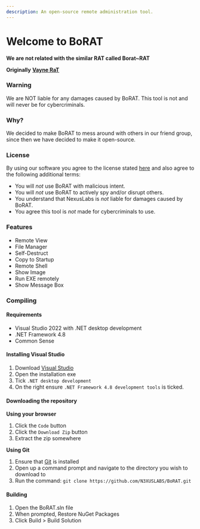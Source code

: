 ```yaml
---
description: An open-source remote administration tool.
---
```


# Welcome to BoRAT

**We are not related with the similar RAT called Borat\~RAT**

**Originally** [**Vayne RaT**](https://github.com/TheM4hd1/Vayne-RaT)

### Warning

We are NOT liable for any damages caused by BoRAT. This tool is not and will never be for cybercriminals.

### Why?

We decided to make BoRAT to mess around with others in our friend group, since then we have decided to make it open-source.

### License

By using our software you agree to the license stated [here](https://github.com/N3XUSLABS/BoRAT/blob/main/LICENSE.md) and also agree to the following additional terms:

* You will _not_ use BoRAT with malicious intent.
* You will _not_ use BoRAT to actively spy and/or disrupt others.
* You understand that NexusLabs is _not_ liable for damages caused by BoRAT.
* You agree this tool is _not_ made for cybercriminals to use.

### Features

* Remote View
* File Manager
* Self-Destruct
* Copy to Startup
* Remote Shell
* Show Image
* Run EXE remotely
* Show Message Box

### Compiling

#### Requirements

* Visual Studio 2022 with .NET desktop development
* .NET Framework 4.8
* Common Sense

#### Installing Visual Studio

1. Download [Visual Studio](https://visualstudio.microsoft.com/vs/community/)
2. Open the installation exe
3. Tick `.NET desktop development`
4. On the right ensure `.NET Framework 4.8 development tools` is ticked.

#### Downloading the repository

**Using your browser**

1. Click the `Code` button
2. Click the `Download Zip` button
3. Extract the zip somewhere

**Using Git**

1. Ensure that [Git](https://gitforwindows.org/) is installed
2. Open up a command prompt and navigate to the directory you wish to download to
3. Run the command: `git clone https://github.com/N3XUSLABS/BoRAT.git`

#### Building

1. Open the BoRAT.sln file
2. When prompted, Restore NuGet Packages
3. Click Build > Build Solution
